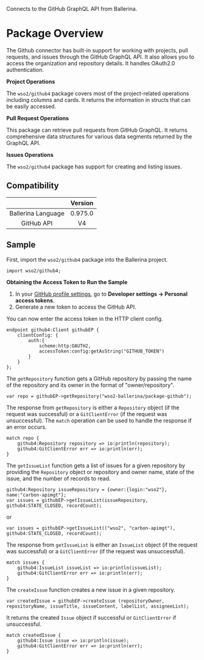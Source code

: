 Connects to the GitHub GraphQL API from Ballerina.

# Package Overview

The Github connector has built-in support for working with projects, pull requests, and issues through the GitHub GraphQL API. It also allows you to access the organization and repository details. It handles OAuth2.0 authentication.

**Project Operations**

The `wso2/github4` package covers most of the project-related operations including columns and cards. It returns the information in structs that can be easily accessed.

**Pull Request Operations**

This package can retrieve pull requests from GitHub GraphQL. It returns comprehensive data structures for various data segments returned by the GraphQL API.

**Issues Operations**

The `wso2/github4` package has support for creating and listing issues.


## Compatibility
|                                 |       Version                  |
|  :---------------------------:  |  :---------------------------: |
|  Ballerina Language             |   0.975.0                      |
|  GitHub API                     |   V4                           |

## Sample

First, import the `wso2/github4` package into the Ballerina project.

```ballerina
import wso2/github4;
```

**Obtaining the Access Token to Run the Sample**

1. In your [GitHub profile settings](https://github.com/settings/profile), go to **Developer settings -> Personal access tokens**.
2. Generate a new token to access the GitHub API.

You can now enter the access token in the HTTP client config.
```ballerina
endpoint github4:Client githubEP {
    clientConfig: {
        auth:{
            scheme:http:OAUTH2,
            accessToken:config:getAsString("GITHUB_TOKEN")
        }
    }
};
```

The `getRepository` function gets a GitHub repository by passing the name of the repository and its owner in the format of "owner/repository".
```ballerina
var repo = githubEP->getRepository("wso2-ballerina/package-github");
```

The response from `getRepository` is either a `Repository` object (if the request was successful) or a `GitClientError` (if the request was unsuccessful). The `match` operation can be used to handle the response if an error occurs.
```ballerina
match repo {
    github4:Repository repository => io:println(repository);
    github4:GitClientError err => io:println(err);
}
```

The `getIssueList` function gets a list of issues for a given repository by providing the `Repository` object or repository and owner name, state of the issue, and the number of records to read.

```ballerina
github4:Repository issueRepository = {owner:{login:"wso2"}, name:"carbon-apimgt"};
var issues = githubEP->getIssueList(issueRepository, github4:STATE_CLOSED, recordCount);
```
or
```ballerina
var issues = githubEP->getIssueList(("wso2", "carbon-apimgt"), github4:STATE_CLOSED, recordCount);
```

The response from `getIssueList` is either an `IssueList` object (if the request was successful) or a `GitClientError` (if the request was unsuccessful).

```ballerina
match issues {
    github4:IssueList issueList => io:println(issueList);
    github4:GitClientError err => io:println(err);
}
```

The `createIssue` function creates a new issue in a given repository.

```ballerina
var createdIssue = githubEP->createIssue (repositoryOwner, repositoryName, issueTitle, issueContent, labelList, assigneeList);
```

It returns the created `Issue` object if successful or `GitClientError` if unsuccessful.

```ballerina
match createdIssue {
    github4:Issue issue => io:println(issue);
    github4:GitClientError err => io:println(err);
}
```
